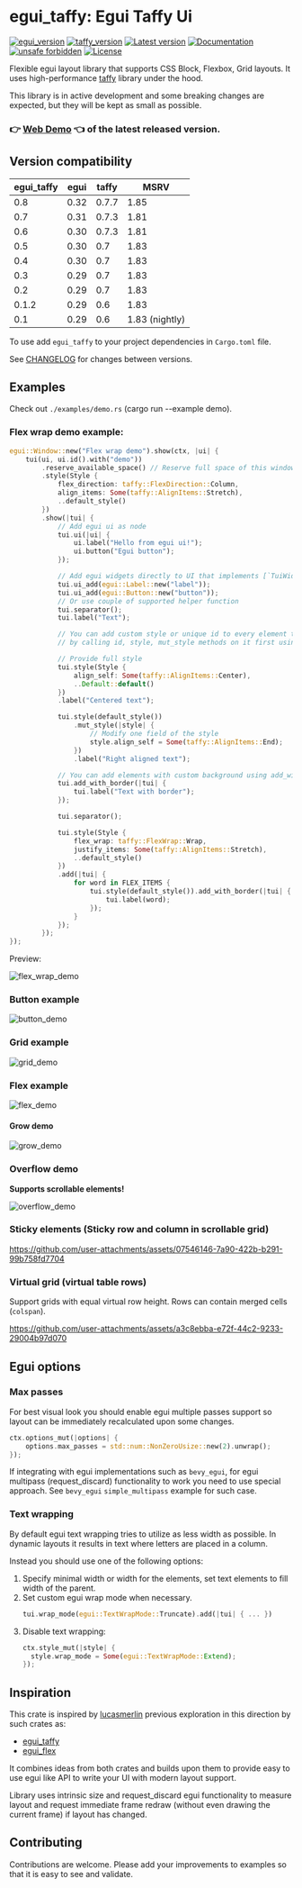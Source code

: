 # egui_taffy: Egui Taffy Ui

[![egui_version](https://img.shields.io/badge/egui-0.32-blue)](https://github.com/emilk/egui)
[![taffy_version](https://img.shields.io/badge/taffy-0.7-blue)](https://github.com/DioxusLabs/taffy)
[![Latest version](https://img.shields.io/crates/v/egui_taffy.svg)](https://crates.io/crates/egui_taffy)
[![Documentation](https://docs.rs/egui_taffy/badge.svg)](https://docs.rs/egui_taffy)
[![unsafe forbidden](https://img.shields.io/badge/unsafe-forbidden-success.svg)](https://github.com/rust-secure-code/safety-dance/)
[![License](https://img.shields.io/crates/l/egui_taffy.svg)](https://crates.io/crates/egui_taffy)

Flexible egui layout library that supports CSS Block, Flexbox, Grid layouts. It uses high-performance [taffy](https://github.com/DioxusLabs/taffy) library under the hood.

This library is in active development and some breaking changes are expected, but they will be kept as small as possible.

### 👉 [Web Demo](https://ppakalns.github.io/egui_taffy/) 👈 of the latest released version.

## Version compatibility

| egui_taffy | egui | taffy | MSRV           |
|------------|------| ---   |----------------|
| 0.8        | 0.32 | 0.7.7 | 1.85           |
| 0.7        | 0.31 | 0.7.3 | 1.81           |
| 0.6        | 0.30 | 0.7.3 | 1.81           |
| 0.5        | 0.30 | 0.7   | 1.83           |
| 0.4        | 0.30 | 0.7   | 1.83           |
| 0.3        | 0.29 | 0.7   | 1.83           |
| 0.2        | 0.29 | 0.7   | 1.83           |
| 0.1.2      | 0.29 | 0.6   | 1.83           |
| 0.1        | 0.29 | 0.6   | 1.83 (nightly) |

To use add `egui_taffy` to your project dependencies in `Cargo.toml` file.

See [CHANGELOG](./CHANGELOG.md) for changes between versions.

## Examples

Check out `./examples/demo.rs` (cargo run --example demo).

### Flex wrap demo example:

```rs
egui::Window::new("Flex wrap demo").show(ctx, |ui| {
    tui(ui, ui.id().with("demo"))
        .reserve_available_space() // Reserve full space of this window for layout
        .style(Style {
            flex_direction: taffy::FlexDirection::Column,
            align_items: Some(taffy::AlignItems::Stretch),
            ..default_style()
        })
        .show(|tui| {
            // Add egui ui as node
            tui.ui(|ui| {
                ui.label("Hello from egui ui!");
                ui.button("Egui button");
            });

            // Add egui widgets directly to UI that implements [`TuiWidget`] trait
            tui.ui_add(egui::Label::new("label"));
            tui.ui_add(egui::Button::new("button"));
            // Or use couple of supported helper function
            tui.separator();
            tui.label("Text");

            // You can add custom style or unique id to every element that is added to the ui
            // by calling id, style, mut_style methods on it first using builder pattern

            // Provide full style
            tui.style(Style {
                align_self: Some(taffy::AlignItems::Center),
                ..Default::default()
            })
            .label("Centered text");

            tui.style(default_style())
                .mut_style(|style| {
                    // Modify one field of the style
                    style.align_self = Some(taffy::AlignItems::End);
                })
                .label("Right aligned text");

            // You can add elements with custom background using add_with_ family of methods
            tui.add_with_border(|tui| {
                tui.label("Text with border");
            });

            tui.separator();

            tui.style(Style {
                flex_wrap: taffy::FlexWrap::Wrap,
                justify_items: Some(taffy::AlignItems::Stretch),
                ..default_style()
            })
            .add(|tui| {
                for word in FLEX_ITEMS {
                    tui.style(default_style()).add_with_border(|tui| {
                        tui.label(word);
                    });
                }
            });
        });
});
```
Preview:

![flex_wrap_demo](https://github.com/user-attachments/assets/0d6ca8cd-dc5b-4f06-aa2e-5a9e5be69bfb)

### Button example

![button_demo](https://github.com/user-attachments/assets/b15875d2-a92e-4dbc-8282-1d9d8fbc1565)

### Grid example

![grid_demo](https://github.com/user-attachments/assets/f72a73f1-c2d3-4d05-869a-84a334cede37)

### Flex example

![flex_demo](https://github.com/user-attachments/assets/7c46e66f-ca01-4dcb-97e6-d8e9a70cd8c7)

#### Grow demo

![grow_demo](https://github.com/user-attachments/assets/967f1de3-7918-46b8-9033-ab9c6928816e)

### Overflow demo

**Supports scrollable elements!**

![overflow_demo](https://github.com/user-attachments/assets/9a0983e8-a94b-4a00-83e8-ac524ef90103)

### Sticky elements (Sticky row and column in scrollable grid)

https://github.com/user-attachments/assets/07546146-7a90-422b-b291-99b758fd7704

### Virtual grid (virtual table rows)

Support grids with equal virtual row height. Rows can contain merged cells (`colspan`).

https://github.com/user-attachments/assets/a3c8ebba-e72f-44c2-9233-29004b97d070

## Egui options

### Max passes

For best visual look you should enable egui multiple passes support so layout can be immediately recalculated upon some changes.

```rs
ctx.options_mut(|options| {
    options.max_passes = std::num::NonZeroUsize::new(2).unwrap();
});
```

If integrating with egui implementations such as `bevy_egui`, for egui multipass (request_discard) functionality to work you need to use special approach. See `bevy_egui` `simple_multipass` example for such case.

### Text wrapping

By default egui text wrapping tries to utilize as less width as possible. In dynamic layouts it results in text where letters are placed in a column.

Instead you should use one of the following options:
1. Specify minimal width or width for the elements, set text elements to fill width of the parent.
2. Set custom egui wrap mode when necessary.
   ```rs
   tui.wrap_mode(egui::TextWrapMode::Truncate).add(|tui| { ... })
   ```
3. Disable text wrapping:
   ```rs
   ctx.style_mut(|style| {
     style.wrap_mode = Some(egui::TextWrapMode::Extend);
   });
   ```


## Inspiration

This crate is inspired by [lucasmerlin](https://github.com/lucasmerlin) previous exploration in this direction by such crates as:
* [egui_taffy](https://github.com/lucasmerlin/hello_egui/)
* [egui_flex](https://github.com/lucasmerlin/hello_egui/)

It combines ideas from both crates and builds upon them to provide easy to use egui like API to write your UI with modern layout support.

Library uses intrinsic size and request_discard egui functionality to measure layout and request immediate frame redraw (without even drawing the current frame) if layout has changed.

## Contributing

Contributions are welcome. Please add your improvements to examples so that it is easy to see and validate.
